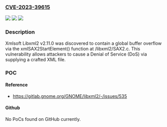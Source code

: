 ### [CVE-2023-39615](https://cve.mitre.org/cgi-bin/cvename.cgi?name=CVE-2023-39615)
![](https://img.shields.io/static/v1?label=Product&message=n%2Fa&color=blue)
![](https://img.shields.io/static/v1?label=Version&message=n%2Fa&color=blue)
![](https://img.shields.io/static/v1?label=Vulnerability&message=n%2Fa&color=brighgreen)

### Description

Xmlsoft Libxml2 v2.11.0 was discovered to contain a global buffer overflow via the xmlSAX2StartElement() function at /libxml2/SAX2.c. This vulnerability allows attackers to cause a Denial of Service (DoS) via supplying a crafted XML file.

### POC

#### Reference
- https://gitlab.gnome.org/GNOME/libxml2/-/issues/535

#### Github
No PoCs found on GitHub currently.

